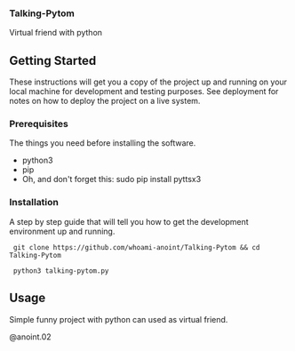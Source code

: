 ### Talking-Pytom
Virtual friend with python

## Getting Started

These instructions will get you a copy of the project up and running on your local machine for development and testing purposes. See deployment for notes on how to deploy the project on a live system.

### Prerequisites

The things you need before installing the software.

* python3
* pip
* Oh, and don't forget this: sudo pip install pyttsx3


### Installation

A step by step guide that will tell you how to get the development environment up and running.

```
 git clone https://github.com/whoami-anoint/Talking-Pytom && cd Talking-Pytom
```
```
 python3 talking-pytom.py
````

## Usage
Simple funny project with python can used as virtual friend.

@anoint.02
